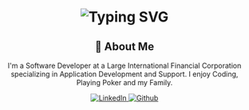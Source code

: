 <div align="center">
    <h1>
        <img src="https://readme-typing-svg.herokuapp.com?font=Jetbrains+mono&size=40&duration=3000&color=33FF33&center=true&vCenter=true&width=435&lines=Hey..+I'm+Dave;This+is..;..my+Github..;" alt="Typing SVG"/>
    </h1>
</div>
<div align="center">
    <h2>🚀 About Me</h2>
    <p>I'm a Software Developer at a Large International Financial Corporation specializing in Application Development and Support. I enjoy Coding, Playing Poker and my Family.</p>
</div>
<div align="center">
    <!-- Replace href with your links -->
    <a href="https://www.linkedin.com/in/davepettit/">
        <img src="https://img.shields.io/badge/LinkedIn-0077B5?style=for-the-badge&logo=linkedin&logoColor=white" alt="LinkedIn"/>
    </a>
    <a href="https://www.github.com/Dkpettit/">
        <img src="https://img.shields.io/badge/Github-181717?style=for-the-badge&logo=github&logoColor=white" alt="Github"/>
    </a>
</div>
<!--
**Dkpettit/Dkpettit** is a ✨ _special_ ✨ repository because its `README.md` (this file) appears on your GitHub profile.

Here are some ideas to get you started:

- 🔭 I’m currently working on ...
- 🌱 I’m currently learning ...
- 👯 I’m looking to collaborate on ...
- 🤔 I’m looking for help with ...
- 💬 Ask me about ...
- 📫 How to reach me: ...
- 😄 Pronouns: ...
- ⚡ Fun fact: ...
-->
